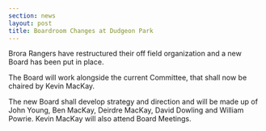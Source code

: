 ```yaml
---
section: news
layout: post
title: Boardroom Changes at Dudgeon Park
---
```

Brora Rangers have restructured their off field organization and a new Board has been put in place. 

The Board will work alongside the current Committee, that shall now be chaired by Kevin MacKay. 
 
The new Board shall develop strategy and direction and will be made up of John Young, Ben MacKay, Deirdre MacKay, David Dowling and William Powrie. Kevin MacKay will also attend Board Meetings. 